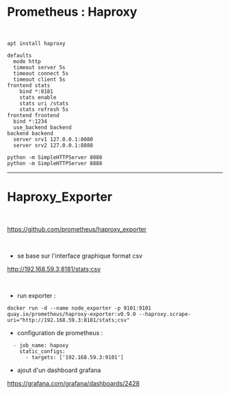 

# Prometheus : Haproxy


<br>


```
apt install haproxy

defaults
  mode http
  timeout server 5s
  timeout connect 5s
  timeout client 5s
frontend stats
    bind *:8181
    stats enable
    stats uri /stats
    stats refresh 5s
frontend frontend
  bind *:1234
  use_backend backend
backend backend
  server srv1 127.0.0.1:8080
  server srv2 127.0.0.1:8888

python -m SimpleHTTPServer 8080
python -m SimpleHTTPServer 8888
```


-------------------------------------------------------------------------

# Haproxy_Exporter


<br>


https://github.com/prometheus/haproxy_exporter

<br>


* se base sur l'interface graphique format csv

http://192.168.59.3:8181/stats;csv


<br>


* run exporter :

```
docker run -d --name node_exporter -p 9101:9101 quay.io/prometheus/haproxy-exporter:v0.9.0 --haproxy.scrape-uri="http://192.168.59.3:8181/stats;csv"
```

* configuration de prometheus :

```
  - job_name: hapoxy
    static_configs:
      - targets: ['192.168.59.3:9101']
```

* ajout d'un dashboard grafana


https://grafana.com/grafana/dashboards/2428
